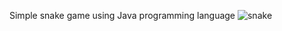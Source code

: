 Simple snake game using Java programming language
![snake](https://github.com/Guraspinho/Snake/assets/98279583/5c8197e0-84bd-49e5-86ac-bf3d261cbe55)
